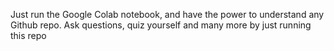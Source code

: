 Just run the Google Colab notebook, and have the power to understand any Github repo. 
Ask questions, quiz yourself and many more by just running this repo
